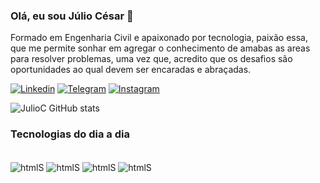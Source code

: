 ### Olá, eu sou Júlio César 🤙
Formado em Engenharia Civil e apaixonado por tecnologia, paixão essa, que me permite sonhar em agregar o conhecimento de amabas as areas para resolver problemas, uma vez que, acredito que os desafios são oportunidades ao qual devem ser encaradas e abraçadas.


[![Linkedin](https://img.shields.io/badge/LinkedIn-0077B5?style=for-the-badge&logo=linkedin&logoColor=white)](https://www.linkedin.com/in/j%C3%BAlio-c%C3%A9sar-1j997/)
[![Telegram](https://img.shields.io/badge/Telegram-2CA5E0?style=for-the-badge&logo=telegram&logoColor=white)](https://web.telegram.org/k/)
[![Instagram](https://img.shields.io/badge/Instagram-E4405F?style=for-the-badge&logo=instagram&logoColor=white)](https://www.instagram.com/julio.c7/)

![JulioC GitHub stats](https://github-readme-stats.vercel.app/api?username=JulioCOP&show_icons=true&theme=tokyonight)

### Tecnologias do dia a dia

<div style= "display: inline_block"><br/>
    <img align="center" alt="htmlS" src="https://img.shields.io/badge/Python-3776AB?style=for-the-badge&logo=python&logoColor=white" />
    <img align="center" alt="htmlS" 
    src="https://img.shields.io/badge/Udemy-EC5252?style=for-the-badge&logo=Udemy&logoColor=white" />
    <img align="center" alt="htmlS" 
    src="https://img.shields.io/badge/Microsoft_Office-D83B01?style=for-the-badge&logo=microsoft-office&logoColor=white" />
    <img align="center" alt="htmlS" 
    src="https://img.shields.io/badge/Trello-0052CC?style=for-the-badge&logo=trello&logoColor=white" />
</div>




